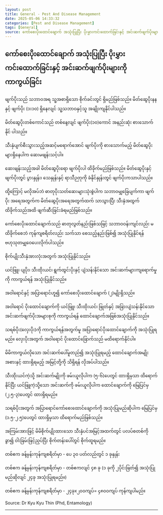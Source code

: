 ```yaml
---
layout: post
title: General - Pest And Disease Management
date: 2025-05-06 14:33:32 
categories: [Pest and Disease Management]
tags: [General]
source: ကော်စေးပိုးထောင်ချောက် အသုံးပြုပြီး ပိုးမွှားကင်းထောက်ခြင်းနှင့် အင်းဆက်ဖျက်ပိုးများကို ကာကွယ်ခြင်း.docx
---
```


## ကော်စေးပိုးထောင်ချောက် အသုံးပြုပြီး ပိုးမွှားကင်းထောက်ခြင်းနှင့် အင်းဆက်ဖျက်ပိုးများကို ကာကွယ်ခြင်း

ဖျက်ပိုးသည် သဘာဝအရ သူ့အစာရှိသော စိုက်ခင်းတွင် ရှိမည်ဖြစ်သည်။ မိတ်ဆွေပိုးနနနှင့် ဖျက်ပိုး (၁း၁၀) ရှိနေလျင် သူ့သဘာဝနှင့်သူ အချိုးကျနိုင်ပါသည်။

မိတ်ဆွေပိုးတစ်ကောင်သည် တစ်နေ့လျင် ဖျက်ပိုး(၁၀)ကောင် အနည်းဆုံး စားသောက်နိုင် ပါသည်။

သီးနှံပျက်စီးသွားသည့်အဆင့်မရောက်အောင် ဖျက်ပိုးကို စားသောက်မည့် မိတ်ဆွေပိုးများရှိနေပါက ဆေးမဖျန်းသင့်ပါ။

ဆေးဖျန်းသည့်အခါ မိတ်ဆွေပိုးရော ဖျက်ပိုးပါ ထိခိုက်မည်ဖြစ်သည်။ မိတ်ဆွေပိုးနှင့် ဖျက်ပိုးတွင် ပွားနှုန်း၊ သေနှုန်းနှင့် ရာသီဉတုကို ခံနိုင်နှုန်းတွင် ဖျက်ပိုးကသာပါသည်။

ထို့ကြောင့် မလိုအပ်ဘဲ ဓာတုပိုးသတ်ဆေးများသုံးစွဲပါက သဘာဝမျှခြေပျက်ကာ ဖျက်ပိုး အရေအတွက်က မိတ်ဆွေပိုးအရေအတွက်ထက် သာသွားပြီး သီးနှံအထွက် ထိခိုက်သည်အထိ ဖျက်ဆီးခြင်းခံရမည်ဖြစ်သည်။

ကော်စေးပိုးထောင်ချောက်သည် ဓာတုလွတ်နည်းဖြစ်သဖြင့် သဘာဝဝန်းကျင်လည်း မထိခိုက်စေဘဲ ကုန်ကျစရိတ်လည်း သက်သာ စေသည့်နည်းဖြစ်၍ အသုံးပြုနိုင်ရန် ဗဟုသုတမျှဝေပေးလိုက်ပါသည်။

စိုက်ပျိုးသီးနှံအားလုံးအတွက် အသုံးပြုနိုင်သည်။

ယင်ဖြူ၊ ပျပိုး၊ သီးထိုးယင်၊ ရွက်ထွင်းပိုးနှင့် ပျံသန်းနိုင်သော အင်းဆက်များကျရောက်မှုကို ကာကွယ်ရန် အသုံးပြုနိုင်သည်။

အဝါရောင်နှင့် အပြာရောင်ဟူ၍ ကော်စေးပိုးထောင်ချောက် (၂)မျိုးရှိသည်။

အဝါရောင် ပိုးထောင်ချောက်ကို ယင်ဖြူ၊ သီးထိုးယင်၊ ဖြုတ်နှင့် အခြားပျံသန်းနိုင်သော အင်းဆက်ဖျက်ပိုးအများစုကို ကာကွယ်ရန် ထောင်ချောက်အဖြစ်အသုံးပြုနိုင်သည်။

သရစ်ပိုး(လှေးပိုး)ကို ကာကွယ်ရန်အတွက်မူ အပြာရောင်ပိုးထောင်ချောက်ကို အသုံးပြုရမည်။ လှေးပိုးအတွက် အ၀ါရောင် ပိုးထောင်ခြောက်သည် မထိရောက်နိုင်ပါ။

မိမိကာကွယ်လိုသော အင်းဆက်ပေါ်မူတည်၍ အသုံးပြုရမည့် ထောင်ချောက်အမျိုးအစားနှင့် ထားရှိရမည့် အမြင့်တို့ကို သိရှိရန် လိုအပ်ပါသည်။

သီးထိုးယင်ကဲ့သို့ အင်းဆက်မျိုးကို ဖမ်းယူလိုပါက (၅-၆)ပေတွင် ထားရှိမှသာ ထိရောက်နိုင်ပြီး ယင်ဖြူကဲ့သို့သော အင်းဆက်ကို ဖမ်းယူလိုပါက ထောင်ချောက်ကို မြေပြင်မှ (၂.၅-၃)ပေတွင် ထားရှိရမည်။

သရစ်ပိုးအတွက် အပြာရောင်ကော်စေးထောင်ချောက်ကို အသုံးပြုမည်ဆိုပါက မြေပြင်မှ (၁.၅-၂.၅)ပေတွင် ထားရှိမှသာ ထိရောက်မည်ဖြစ်သည်။

အကြမ်းအားဖြင့် မိမိစိုက်ပျိုးထားသော သီးနှံပင်အမြင့်အထက်တွင် ပလပ်စတစ်ကို ခွာ၍ ဝါးခြမ်းဖြင့်ညှပ်ပြီး စိုက်တန်းပေါ်တွင် စိုက်ထူရမည်။

တစ်ဧက ခန့်မှန်းကုန်ကျစရိတ်မှာ  - ပေ ၃၀ ပတ်လည်တွင် ၁ ခုနှုန်း

တစ်ဧက ခန့်မှန်းကုန်ကျစရိတ်မှာ  - တစ်ဧကလျင် ၄၈ ခု (၁ ခုကို ၂ပိုင်းဖြတ်၍ အသုံးပြုမည်ဆိုလျင် ၂၄ခု အသုံးပြုရမည်။)

တစ်ဧက ခန့်မှန်းကုန်ကျစရိတ်မှာ  -  ၂၄ခုx၂၀၀ကျပ်= ၄၈၀၀ကျပ် ကုန်ကျပါမည်။

Source: Dr Kyu Kyu Thin (Phd, Entamology)

---
